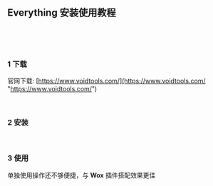 ## Everything 安装使用教程  

​    

​    

### 1 下载  

官网下载: [https://www.voidtools.com/](https://www.voidtools.com/ "https://www.voidtools.com/")  

​        

### 2 安装    

​    

### 3 使用  

单独使用操作还不够便捷，与 **Wox** 插件搭配效果更佳  

